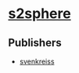 # [s2sphere](https://pypi.org/project/s2sphere)



## Publishers
- [svenkreiss](https://pypi.org/user/svenkreiss)

